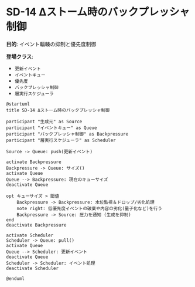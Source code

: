# SD-14 Δストーム時のバックプレッシャ制御

**目的**: イベント輻輳の抑制と優先度制御

**登場クラス**:
- `更新イベント`
- `イベントキュー`
- `優先度`
- `バックプレッシャ制御`
- `層実行スケジューラ`

```plantuml
@startuml
title SD-14 Δストーム時のバックプレッシャ制御

participant "生成元" as Source
participant "イベントキュー" as Queue
participant "バックプレッシャ制御" as Backpressure
participant "層実行スケジューラ" as Scheduler

Source -> Queue: push(更新イベント)

activate Backpressure
Backpressure -> Queue: サイズ()
activate Queue
Queue --> Backpressure: 現在のキューサイズ
deactivate Queue

opt キューサイズ > 閾値
    Backpressure -> Backpressure: 水位監視＆ドロップ/劣化処理
    note right: 低優先度イベントの破棄や内容の劣化(量子化など)を行う
    Backpressure -> Source: 圧力を通知 (生成を抑制)
end
deactivate Backpressure

activate Scheduler
Scheduler -> Queue: pull()
activate Queue
Queue --> Scheduler: 更新イベント
deactivate Queue
Scheduler -> Scheduler: イベント処理
deactivate Scheduler

@enduml
```
